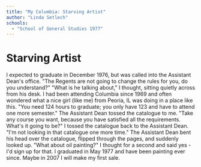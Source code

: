 ```yaml
---
title: "My Columbia: Starving Artist"
author: "Linda Setlech"
schools:
  - "School of General Studies 1977"
---
```


# Starving Artist

I expected to graduate in December 1976, but was called into the Assistant Dean's office. "The Regents are not going to change the rules for you, do you understand?" "What is he talking about," I thought, sitting quietly across from his desk. I had been attending Columbia since 1969 and often wondered what a nice girl (like me) from Peoria, IL was doing in a place like this. "You need 124 hours to graduate; you only have 123 and have to attend one more semester." The Assistant Dean tossed the catalogue to me. "Take any course you want, because you have satisfied all the requirements. What's it going to be?" I tossed the catalogue back to the Assistant Dean. "I'm not looking in that catalogue one more time." The Assistant Dean bent his head over the catalogue, flipped through the pages, and suddenly looked up. "What about oil painting?" I thought for a second and said yes - I'd sign up for that. I graduated in May 1977 and have been painting ever since.  Maybe in 2007 I will make my first sale.
